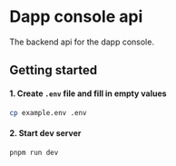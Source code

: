 # Dapp console api

The backend api for the dapp console.

## Getting started

#### 1. Create `.env` file and fill in empty values

```bash
cp example.env .env
```

#### 2. Start dev server

```bash
pnpm run dev
```
